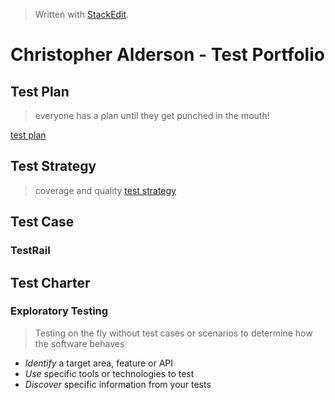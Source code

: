 


> Written with [StackEdit](https://stackedit.io/).
# Christopher Alderson - Test Portfolio
## Test Plan
> everyone has a plan until they get punched in the mouth!
> 
[test plan](https://github.com/chaswiso/portfolio/blob/main/Test%20Plan.md)

## Test Strategy
> coverage and quality
[test strategy](https://github.com/chaswiso/portfolio/blob/main/Test%20Strategy.md)

## Test Case
### TestRail

## Test Charter
### Exploratory Testing
> Testing on the fly without test cases or scenarios to determine how the software behaves
- *Identify* a target area, feature or API
- *Use* specific tools or technologies to test
- *Discover* specific information from your tests


<!--stackedit_data:
eyJoaXN0b3J5IjpbMTY2NzE1MTExLC0yMzA1Mzg0NzMsLTY4MT
E3MzcyMSwtMTA0OTAxNDA1NiwtOTY2NzcwNDgzLC0xNzcxNzE5
MTczLC0xMDQ5MDE0MDU2LDE2Mjc4MDc2MzcsLTE4NDcyNTkwND
gsNDIyMDE3OTA0LC0xNzI2MjIzMDQxLDEzMTI2NjczODcsLTI3
ODY1NDc1OF19
-->